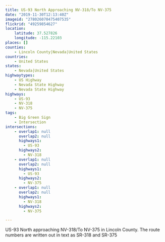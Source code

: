 ```yaml
---
title: US-93 North Approaching NV-318/To NV-375
date: "2019-11-30T12:13:40Z"
imageid: "278026070475407535"
flickrid: "49259854627"
location:
    latitude: 37.527826
    longitude: -115.22103
places: []
counties:
    - Lincoln County|Nevada|United States
countries:
    - United States
states:
    - Nevada|United States
highwaytypes:
    - US Highway
    - Nevada State Highway
    - Nevada State Highway
highways:
    - US-93
    - NV-318
    - NV-375
tags:
    - Big Green Sign
    - Intersection
intersections:
    - overlap1: null
      overlap2: null
      highways1:
        - US-93
      highways2:
        - NV-318
    - overlap1: null
      overlap2: null
      highways1:
        - US-93
      highways2:
        - NV-375
    - overlap1: null
      overlap2: null
      highways1:
        - NV-318
      highways2:
        - NV-375

---
```

US-93 North approaching NV-318/To NV-375 in Lincoln County.  The route numbers are written out in text as SR-318 and SR-375